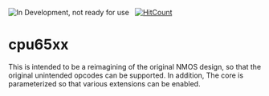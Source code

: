 ![In Development, not ready for use](https://img.shields.io/badge/Status-In%20Development-red) &nbsp;
[![HitCount](https://hits.dwyl.com/luke-mckay/cr_cpu65xx.svg?style=flat-square)](http://hits.dwyl.com/luke-mckay/cr_cpu65xx)

# cpu65xx

This is intended to be a reimagining of the original NMOS design, so that the
original unintended opcodes can be supported.  In addition, The core is
parameterized so that various extensions can be enabled.